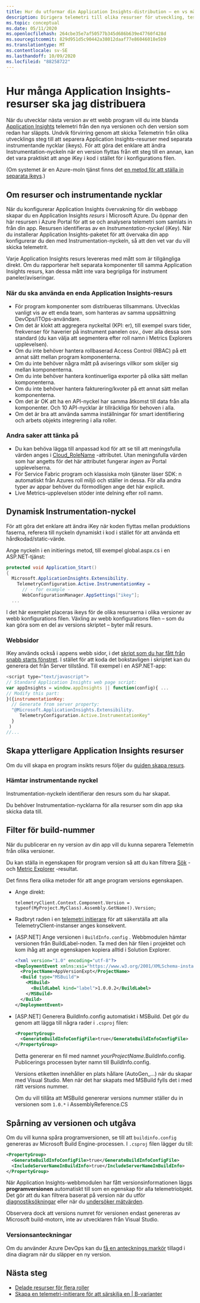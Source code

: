 ```yaml
---
title: Hur du utformar din Application Insights-distribution – en vs många resurser?
description: Dirigera telemetri till olika resurser för utveckling, testning och produktions märken.
ms.topic: conceptual
ms.date: 05/11/2020
ms.openlocfilehash: 264cbe35e7af50577b345d686b639e47760f428d
ms.sourcegitcommit: 829d951d5c90442a38012daaf77e86046018e5b9
ms.translationtype: MT
ms.contentlocale: sv-SE
ms.lasthandoff: 10/09/2020
ms.locfileid: "88258722"
---
```

# <a name="how-many-application-insights-resources-should-i-deploy"></a>Hur många Application Insights-resurser ska jag distribuera

När du utvecklar nästa version av ett webb program vill du inte blanda [Application Insights](../../azure-monitor/app/app-insights-overview.md) telemetri från den nya versionen och den version som redan har släppts. Undvik förvirring genom att skicka Telemetrin från olika utvecklings steg till att separera Application Insights-resurser med separata instrumentande nycklar (ikeys). För att göra det enklare att ändra Instrumentation-nyckeln när en version flyttas från ett steg till en annan, kan det vara praktiskt att ange iKey i kod i stället för i konfigurations filen.

(Om systemet är en Azure-moln tjänst finns det [en metod för att ställa in separata ikeys](../../azure-monitor/app/cloudservices.md).)

## <a name="about-resources-and-instrumentation-keys"></a>Om resurser och instrumentande nycklar

När du konfigurerar Application Insights övervakning för din webbapp skapar du en Application Insights *resurs* i Microsoft Azure. Du öppnar den här resursen i Azure Portal för att se och analysera telemetri som samlats in från din app. Resursen identifieras av en *Instrumentation-nyckel* (iKey). När du installerar Application Insights-paketet för att övervaka din app konfigurerar du den med Instrumentation-nyckeln, så att den vet var du vill skicka telemetrit.

Varje Application Insights resurs levereras med mått som är tillgängliga direkt. Om du rapporterar helt separata komponenter till samma Application Insights resurs, kan dessa mått inte vara begripliga för instrument paneler/aviseringar.

### <a name="when-to-use-a-single-application-insights-resource"></a>När du ska använda en enda Application Insights-resurs

-   För program komponenter som distribueras tillsammans. Utvecklas vanligt vis av ett enda team, som hanteras av samma uppsättning DevOps/ITOps-användare.
-   Om det är klokt att aggregera nyckeltal (KPI: er), till exempel svars tider, frekvenser för haverier på instrument panelen osv., över alla dessa som standard (du kan välja att segmentera efter roll namn i Metrics Explorers upplevelsen).
-   Om du inte behöver hantera rollbaserad Access Control (RBAC) på ett annat sätt mellan program komponenterna.
-   Om du inte behöver några mått på aviserings villkor som skiljer sig mellan komponenterna.
-   Om du inte behöver hantera kontinuerliga exporter på olika sätt mellan komponenterna.
-   Om du inte behöver hantera fakturering/kvoter på ett annat sätt mellan komponenterna.
-   Om det är OK att ha en API-nyckel har samma åtkomst till data från alla komponenter. Och 10 API-nycklar är tillräckliga för behoven i alla.
-   Om det är bra att använda samma inställningar för smart identifiering och arbets objekts integrering i alla roller.

### <a name="other-things-to-keep-in-mind"></a>Andra saker att tänka på

-   Du kan behöva lägga till anpassad kod för att se till att meningsfulla värden anges i [Cloud_RoleName](./app-map.md?tabs=net#set-or-override-cloud-role-name) -attributet. Utan meningsfulla värden som har angetts för det här attributet fungerar *ingen* av Portal upplevelserna.
- För Service Fabric program och klassiska moln tjänster läser SDK: n automatiskt från Azures roll miljö och ställer in dessa. För alla andra typer av appar behöver du förmodligen ange det här explicit.
-   Live Metrics-upplevelsen stöder inte delning efter roll namn.

## <a name="dynamic-instrumentation-key"></a><a name="dynamic-ikey"></a> Dynamisk Instrumentation-nyckel

För att göra det enklare att ändra iKey när koden flyttas mellan produktions faserna, referera till nyckeln dynamiskt i kod i stället för att använda ett hårdkodad/static-värde.

Ange nyckeln i en initierings metod, till exempel global.aspx.cs i en ASP.NET-tjänst:

```csharp
protected void Application_Start()
{
  Microsoft.ApplicationInsights.Extensibility.
    TelemetryConfiguration.Active.InstrumentationKey = 
      // - for example -
      WebConfigurationManager.AppSettings["ikey"];
  ...
```

I det här exemplet placeras ikeys för de olika resurserna i olika versioner av webb konfigurations filen. Växling av webb konfigurations filen – som du kan göra som en del av versions skriptet – byter mål resurs.

### <a name="web-pages"></a>Webbsidor
IKey används också i appens webb sidor, i det [skript som du har fått från snabb starts fönstret](../../azure-monitor/app/javascript.md). I stället för att koda det bokstavligen i skriptet kan du generera det från Server tillstånd. Till exempel i en ASP.NET-app:

```javascript
<script type="text/javascript">
// Standard Application Insights web page script:
var appInsights = window.appInsights || function(config){ ...
// Modify this part:
}({instrumentationKey:  
  // Generate from server property:
  "@Microsoft.ApplicationInsights.Extensibility.
     TelemetryConfiguration.Active.InstrumentationKey"
  }
 )
//...
```

## <a name="create-additional-application-insights-resources"></a>Skapa ytterligare Application Insights resurser

Om du vill skapa en program insikts resurs följer du [guiden skapa resurs](./create-new-resource.md).

### <a name="getting-the-instrumentation-key"></a>Hämtar instrumentande nyckel
Instrumentation-nyckeln identifierar den resurs som du har skapat.

Du behöver Instrumentation-nycklarna för alla resurser som din app ska skicka data till.

## <a name="filter-on-build-number"></a>Filter för build-nummer
När du publicerar en ny version av din app vill du kunna separera Telemetrin från olika versioner.

Du kan ställa in egenskapen för program version så att du kan filtrera [Sök](../../azure-monitor/app/diagnostic-search.md) -och [Metric Explorer](../../azure-monitor/platform/metrics-charts.md) -resultat.

Det finns flera olika metoder för att ange program versions egenskapen.

* Ange direkt:

    `telemetryClient.Context.Component.Version = typeof(MyProject.MyClass).Assembly.GetName().Version;`
* Radbryt raden i en [telemetri initierare](../../azure-monitor/app/api-custom-events-metrics.md#defaults) för att säkerställa att alla TelemetryClient-instanser anges konsekvent.
* [ASP.NET] Ange versionen i `BuildInfo.config` . Webbmodulen hämtar versionen från BuildLabel-noden. Ta med den här filen i projektet och kom ihåg att ange egenskapen kopiera alltid i Solution Explorer.

    ```XML
    <?xml version="1.0" encoding="utf-8"?>
    <DeploymentEvent xmlns:xsi="https://www.w3.org/2001/XMLSchema-instance" xmlns:xsd="https://www.w3.org/2001/XMLSchema" xmlns="http://schemas.microsoft.com/VisualStudio/DeploymentEvent/2013/06">
      <ProjectName>AppVersionExpt</ProjectName>
      <Build type="MSBuild">
        <MSBuild>
          <BuildLabel kind="label">1.0.0.2</BuildLabel>
        </MSBuild>
      </Build>
    </DeploymentEvent>

    ```
* [ASP.NET] Generera BuildInfo.config automatiskt i MSBuild. Det gör du genom att lägga till några rader i `.csproj` filen:

    ```XML
    <PropertyGroup>
      <GenerateBuildInfoConfigFile>true</GenerateBuildInfoConfigFile>    <IncludeServerNameInBuildInfo>true</IncludeServerNameInBuildInfo>
    </PropertyGroup>
    ```

    Detta genererar en fil med namnet *yourProjectName*.BuildInfo.config. Publicerings processen byter namn till BuildInfo.config.

    Versions etiketten innehåller en plats hållare (AutoGen_...) när du skapar med Visual Studio. Men när det har skapats med MSBuild fylls det i med rätt versions nummer.

    Om du vill tillåta att MSBuild genererar versions nummer ställer du in versionen som `1.0.*` i AssemblyReference.CS

## <a name="version-and-release-tracking"></a>Spårning av versionen och utgåva
Om du vill kunna spåra programversionen, se till att `buildinfo.config` genereras av Microsoft Build Engine-processen. I `.csproj` filen lägger du till:  

```XML
<PropertyGroup>
  <GenerateBuildInfoConfigFile>true</GenerateBuildInfoConfigFile>
  <IncludeServerNameInBuildInfo>true</IncludeServerNameInBuildInfo>
</PropertyGroup>
```

När Application Insights-webbmodulen har fått versionsinformationen läggs **programversionen** automatiskt till som en egenskap för alla telemetriobjekt. Det gör att du kan filtrera baserat på version när du utför [diagnostiksökningar](../../azure-monitor/app/diagnostic-search.md) eller när du [undersöker mätvärden](../../azure-monitor/platform/metrics-charts.md).

Observera dock att versions numret för versionen endast genereras av Microsoft build-motorn, inte av utvecklaren från Visual Studio.

### <a name="release-annotations"></a>Versionsanteckningar
Om du använder Azure DevOps kan du [få en antecknings markör](../../azure-monitor/app/annotations.md) tillagd i dina diagram när du släpper en ny version. 

## <a name="next-steps"></a>Nästa steg

* [Delade resurser för flera roller](../../azure-monitor/app/app-map.md)
* [Skapa en telemetri-initierare för att särskilja en | B-varianter](../../azure-monitor/app/api-filtering-sampling.md#add-properties)